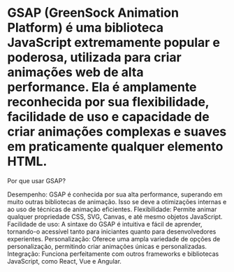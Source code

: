 <h1>GSAP (GreenSock Animation Platform) é uma biblioteca JavaScript extremamente popular e poderosa, utilizada para criar animações web de alta performance. Ela é amplamente reconhecida por sua flexibilidade, facilidade de uso e capacidade de criar animações complexas e suaves em praticamente qualquer elemento HTML.</h1>

Por que usar GSAP?

Desempenho: GSAP é conhecida por sua alta performance, superando em muito outras bibliotecas de animação. Isso se deve a otimizações internas e ao uso de técnicas de animação eficientes.
Flexibilidade: Permite animar qualquer propriedade CSS, SVG, Canvas, e até mesmo objetos JavaScript.
Facilidade de uso: A sintaxe do GSAP é intuitiva e fácil de aprender, tornando-o acessível tanto para iniciantes quanto para desenvolvedores experientes.
Personalização: Oferece uma ampla variedade de opções de personalização, permitindo criar animações únicas e personalizadas.
Integração: Funciona perfeitamente com outros frameworks e bibliotecas JavaScript, como React, Vue e Angular.
